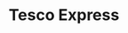 ---
title: "Tesco Express"
url: /birmingham/tesco-express-alcester-road-south/
shop: Lebensmittel
---